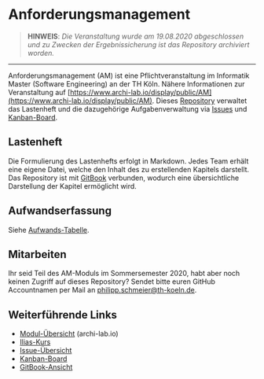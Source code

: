 # Anforderungsmanagement

> **HINWEIS**: *Die Veranstaltung wurde am 19.08.2020 abgeschlossen und zu Zwecken der Ergebnissicherung ist das Repository archiviert worden.*

---

Anforderungsmanagement \(AM\) ist eine Pflichtveranstaltung im Informatik Master \(Software Engineering\) an der TH Köln. Nähere Informationen zur Veranstaltung auf [https://www.archi-lab.io/display/public/AM](https://www.archi-lab.io/display/public/AM). Dieses [Repository](https://github.com/pschm/am-lastenheft-ss20) verwaltet das Lastenheft und die dazugehörige Aufgabenverwaltung via [Issues](https://github.com/pschm/am-lastenheft-ss20/issues) und [Kanban-Board](https://github.com/pschm/am-lastenheft-ss20/projects/1).


## Lastenheft

Die Formulierung des Lastenhefts erfolgt in Markdown. Jedes Team erhält eine eigene Datei, welche den Inhalt des zu erstellenden Kapitels darstellt. Das Repository ist mit [GitBook](https://am-lastenheft-ss20.gitbook.io/am-lastenheft-ss20/) verbunden, wodurch eine übersichtliche Darstellung der Kapitel ermöglicht wird.

## Aufwandserfassung

Siehe [Aufwands-Tabelle](orga/team-efforts.md).

## Mitarbeiten

Ihr seid Teil des AM-Moduls im Sommersemester 2020, habt aber noch keinen Zugriff auf dieses Repository? Sendet bitte euren GitHub Accountnamen per Mail an philipp.schmeier@th-koeln.de.

## Weiterführende Links

* [Modul-Übersicht](https://www.archi-lab.io/display/public/AM) \(archi-lab.io\)
* [Ilias-Kurs](https://ilias.th-koeln.de/ilias.php?ref_id=1084127&cmdClass=ilrepositorygui&cmdNode=w4&baseClass=ilrepositorygui)
* [Issue-Übersicht](https://github.com/pschm/am-lastenheft-ss20/issues)
* [Kanban-Board](https://github.com/pschm/am-lastenheft-ss20/projects/1)
* [GitBook-Ansicht](https://philipp-schmeier.gitbook.io/am-lastenheft-ss20/)

